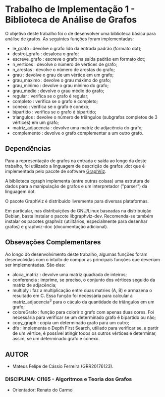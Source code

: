 # Trabalho de Implementação 1 - Biblioteca de Análise de Grafos
O objetivo deste trabalho foi o de desenvolver uma biblioteca básica para análise de grafos. As seguintes funções foram implementadas:
- le_grafo : devolve o grafo lido da entrada padrão (formato dot);
- destroi_grafo : desaloca o grafo;
- escreve_grafo : escreve o grafo na saída padrão em formato dot;
- n_vertices : devolve o número de vértices de grafo;
- n_arestas : devolve o número de arestas do grafo;
- grau : devolve o grau de um vértice em um grafo;
- grau_maximo : devolve o grau máximo do grafo;
- grau_minimo : devolve o grau mínimo do grafo;
- grau_medio : devolve o grau médio do grafo;
- regular : verifica se o grafo é regular;
- completo : verifica se o grafo é completo;
- conexo : verifica se o grafo é conexo;
- bipartido : verifica se o grafo é bipartido;
- triangulos : devolve o número de triângulos (subgrafos completos de 3 vértices) em um grafo;
- matriz_adjacencia : devolve uma matriz de adjacência do grafo;
- complemento : devolve o grafo complementar a um outro grafo.


## Dependências
Para a representação de grafos na entrada e saída ao longo da deste trabalho, foi utilizado a linguagem de descrição de grafos .dot que é implementada pelo pacote de software [GraphViz](http://www.graphviz.org/).

A biblioteca cgraph implementa (entre outras coisas) uma estrutura de dados para a manipulação de grafos e um interpretador ("parser") da linguagem dot.

O pacote GraphViz é distribuido livremente para diversas plataformas.

Em particular, nas distribuições de GNU/Linux baseadas na distribuição Debian, basta instalar o pacote libgraphviz-dev. Recomenda-se também instalar os pacotes graphviz (utilitários, especialmente para desenhar grafos) e graphviz-doc (documentação adicional).


## Obsevações Complementares
Ao longo do desenvolvimento deste trabalho, algumas funções foram desenvolvidas com o intuito de compor as principais funções que deveriam ser implementadas. São elas:

- aloca_matriz : devolve uma matriz quadrada de inteiros;
- conferencia : imprime, se preciso, o conjunto dos vértices seguido da matriz de adjacência;
- multiply : faz a multiplicação entre duas matries (A, B) e armazena o resultado em C. Essa função foi necessária para calcular a matriz_adjacencia<sup>3</sup> para o cáculo da quantidade de triângulos em um grafo;
- coloreGrafo : função para colorir o grafo com apenas duas cores. Foi necessária para verificar se um determinado grafo é bipartido ou não;
- copy_graph : copia um determinado grafo para um outro;
- dfs : implementa o Depth First Search, utiliado para verificar se, a partir de um vértice, é possível atingir todos os outros vértices e determinar, assim, se um determinado grafo é conexo.

## AUTOR
- Mateus Felipe de Cássio Ferreira (GRR20176123).

### DISCIPLINA: CI165 - Algoritmos e Teoria dos Grafos
- Orientador: Renato do Carmo